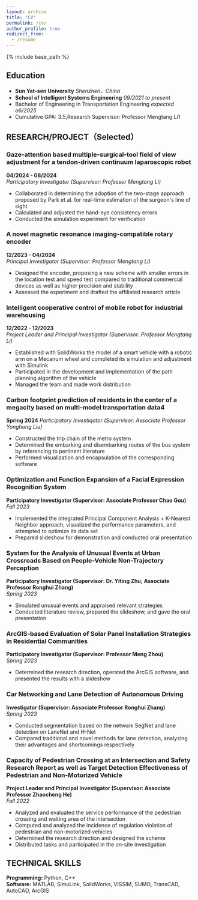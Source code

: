 ```yaml
---
layout: archive
title: "CV"
permalink: /cv/
author_profile: true
redirect_from:
  - /resume
---
```


{% include base_path %}

## Education
- **Sun Yat-sen University**          *Shenzhen，China*
- **School of Intelligent Systems Engineering**         *09/2021 to present*
- Bachelor of Engineering in Transportation Engineering        *expected o6/2025*
- Cumulative GPA: 3.5;Research Supervisor: Professor Mengtang Li1

## RESEARCH/PROJECT（Selected）

### Gaze-attention based multiple-surgical-tool field of view adjustment for a tendon-driven continuum laparoscopic robot
**04/2024 - 08/2024**  
*Participatory Investigator (Supervisor: Professor Mengtang Li)*

- Collaborated in determining the adoption of the two-stage approach proposed by Park et al. for real-time estimation of the surgeon's line of sight
- Calculated and adjusted the hand-eye consistency errors
- Conducted the simulation experiment for verification

### A novel magnetic resonance imaging-compatible rotary encoder
**12/2023 - 04/2024**  
*Principal Investigator (Supervisor: Professor Mengtang Li)*

- Designed the encoder, proposing a new scheme with smaller errors in the location test and speed test compared to traditional commercial devices as well as higher precision and stability
- Assessed the experiment and drafted the affiliated research article

### Intelligent cooperative control of mobile robot for industrial warehousing
**12/2022 - 12/2023**  
*Project Leader and Principal Investigator (Supervisor: Professor Mengtang Li)*

- Established with SolidWorks the model of a smart vehicle with a robotic arm on a Mecanum wheel and completed its simulation and adjustment with Simulink
- Participated in the development and implementation of the path planning algorithm of the vehicle
- Managed the team and made work distribution

### Carbon footprint prediction of residents in the center of a megacity based on multi-model transportation data4 
**Spring 2024**
*Participatory Investiqator (Supervisor: Associate Professor Yonghong Liu)*

- Constructed the trip chain of the metro system
- Determined the embarking and disembarking routes of the bus system by referencing to pertinent literature
- Performed visualization and encapsulation of the corresponding software

### Optimization and Function Expansion of a Facial Expression Recognition System
**Participatory Investigator (Supervisor: Associate Professor Chao Gou)**  
*Fall 2023*

- Implemented the integrated Principal Component Analysis + K-Nearest Neighbor approach, visualized the performance parameters, and attempted to optimize its data set
- Prepared slideshow for demonstration and conducted oral presentation

### System for the Analysis of Unusual Events at Urban Crossroads Based on People-Vehicle Non-Trajectory Perception
**Participatory Investigator (Supervisor: Dr. Yiting Zhu; Associate Professor Ronghui Zhang)**  
*Spring 2023*

- Simulated unusual events and appraised relevant strategies
- Conducted literature review, prepared the slideshow, and gave the oral presentation

### ArcGIS-based Evaluation of Solar Panel Installation Strategies in Residential Communities
**Participatory Investigator (Supervisor: Professor Meng Zhou)**  
*Spring 2023*

- Determined the research direction, operated the ArcGIS software, and presented the results with a slideshow

### Car Networking and Lane Detection of Autonomous Driving
**Investigator (Supervisor: Associate Professor Ronghui Zhang)**  
*Spring 2023*

- Conducted segmentation based on the network SegNet and lane detection on LaneNet and H-Net
- Compared traditional and novel methods for lane detection, analyzing their advantages and shortcomings respectively

### Capacity of Pedestrian Crossing at an Intersection and Safety Research Report as well as Target Detection Effectiveness of Pedestrian and Non-Motorized Vehicle
**Project Leader and Principal Investigator (Supervisor: Associate Professor Zhaocheng He)**  
*Fall 2022*

- Analyzed and evaluated the service performance of the pedestrian crossing and waiting area of the intersection
- Computed and analyzed the incidence of regulation violation of pedestrian and non-motorized vehicles
- Determined the research direction and designed the scheme
- Distributed tasks and participated in the on-site investigation


## TECHNICAL SKILLS 

**Programming:** Python, C++   
**Software:** MATLAB, SimuLink, SolidWorks, VISSIM, SUMO, TransCAD, AutoCAD, ArcGIS

